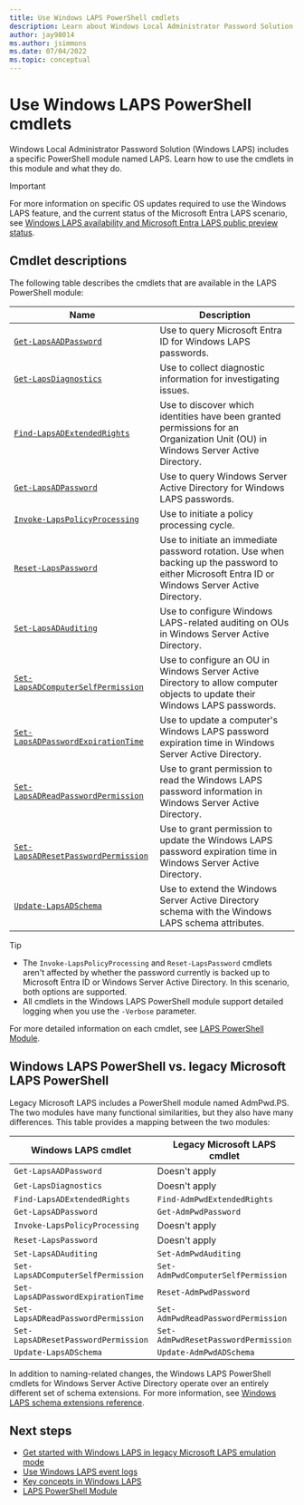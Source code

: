 ```yaml
---
title: Use Windows LAPS PowerShell cmdlets
description: Learn about Windows Local Administrator Password Solution (Windows LAPS) PowerShell cmdlets and how to use them.
author: jay98014
ms.author: jsimmons
ms.date: 07/04/2022
ms.topic: conceptual
---
```


# Use Windows LAPS PowerShell cmdlets

Windows Local Administrator Password Solution (Windows LAPS) includes a specific PowerShell module named LAPS. Learn how to use the cmdlets in this module and what they do.

> [!IMPORTANT]
> For more information on specific OS updates required to use the Windows LAPS feature, and the current status of the Microsoft Entra LAPS scenario, see [Windows LAPS availability and Microsoft Entra LAPS public preview status](laps-overview.md).

## Cmdlet descriptions

The following table describes the cmdlets that are available in the LAPS PowerShell module:

|Name|Description|
|---|---|
|[`Get-LapsAADPassword`](/powershell/module/laps/get-lapsaadpassword)|Use to query Microsoft Entra ID for Windows LAPS passwords.|
|[`Get-LapsDiagnostics`](/powershell/module/laps/get-lapsdiagnostics)|Use to collect diagnostic information for investigating issues.|
|[`Find-LapsADExtendedRights`](/powershell/module/laps/find-lapsadextendedrights)|Use to discover which identities have been granted permissions for an Organization Unit (OU) in Windows Server Active Directory.|
|[`Get-LapsADPassword`](/powershell/module/laps/get-lapsadpassword)|Use to query Windows Server Active Directory for Windows LAPS passwords.|
|[`Invoke-LapsPolicyProcessing`](/powershell/module/laps/invoke-lapspolicyprocessing)|Use to initiate a policy processing cycle.|
|[`Reset-LapsPassword`](/powershell/module/laps/reset-lapspassword)|Use to initiate an immediate password rotation. Use when backing up the password to either Microsoft Entra ID or Windows Server Active Directory.|
|[`Set-LapsADAuditing`](/powershell/module/laps/set-lapsadauditing)|Use to configure Windows LAPS-related auditing on OUs in Windows Server Active Directory.|
|[`Set-LapsADComputerSelfPermission`](/powershell/module/laps/set-lapsadcomputerselfpermission)|Use to configure an OU in Windows Server Active Directory to allow computer objects to update their Windows LAPS passwords.|
|[`Set-LapsADPasswordExpirationTime`](/powershell/module/laps/set-lapsadpasswordexpirationtime)|Use to update a computer's Windows LAPS password expiration time in Windows Server Active Directory.|
|[`Set-LapsADReadPasswordPermission`](/powershell/module/laps/set-lapsadreadpasswordpermission)|Use to grant permission to read the Windows LAPS password information in Windows Server Active Directory.|
|[`Set-LapsADResetPasswordPermission`](/powershell/module/laps/set-lapsadresetpasswordpermission)|Use to grant permission to update the Windows LAPS password expiration time in Windows Server Active Directory.|
|[`Update-LapsADSchema`](/powershell/module/laps/update-lapsadschema)|Use to extend the Windows Server Active Directory schema with the Windows LAPS schema attributes.|

> [!TIP]
>
> - The `Invoke-LapsPolicyProcessing` and `Reset-LapsPassword` cmdlets aren't affected by whether the password currently is backed up to Microsoft Entra ID or Windows Server Active Directory. In this scenario, both options are supported.
>- All cmdlets in the Windows LAPS PowerShell module support detailed logging when you use the  `-Verbose` parameter.

For more detailed information on each cmdlet, see [LAPS PowerShell Module](/powershell/module/laps/).

## Windows LAPS PowerShell vs. legacy Microsoft LAPS PowerShell

Legacy Microsoft LAPS includes a PowerShell module named AdmPwd.PS. The two modules have many functional similarities, but they also have many differences. This table provides a mapping between the two modules:

|Windows LAPS cmdlet|Legacy Microsoft LAPS cmdlet|
|---|---|
|`Get-LapsAADPassword`|Doesn't apply|
|`Get-LapsDiagnostics`|Doesn't apply|
|`Find-LapsADExtendedRights`|`Find-AdmPwdExtendedRights`|
|`Get-LapsADPassword`|`Get-AdmPwdPassword`|
|`Invoke-LapsPolicyProcessing`|Doesn't apply|
|`Reset-LapsPassword`|Doesn't apply|
|`Set-LapsADAuditing`|`Set-AdmPwdAuditing`|
|`Set-LapsADComputerSelfPermission`|`Set-AdmPwdComputerSelfPermission`|
|`Set-LapsADPasswordExpirationTime`|`Reset-AdmPwdPassword`|
|`Set-LapsADReadPasswordPermission`|`Set-AdmPwdReadPasswordPermission`|
|`Set-LapsADResetPasswordPermission`|`Set-AdmPwdResetPasswordPermission`|
|`Update-LapsADSchema`|`Update-AdmPwdADSchema`|

In addition to naming-related changes, the Windows LAPS PowerShell cmdlets for Windows Server Active Directory operate over an entirely different set of schema extensions. For more information, see [Windows LAPS schema extensions reference](laps-technical-reference.md#schema-extensions).

## Next steps

- [Get started with Windows LAPS in legacy Microsoft LAPS emulation mode](laps-scenarios-legacy.md)
- [Use Windows LAPS event logs](laps-management-event-log.md)
- [Key concepts in Windows LAPS](laps-concepts.md)
- [LAPS PowerShell Module](/powershell/module/laps/)
